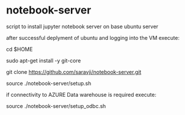 # notebook-server
script to install jupyter notebook server on base ubuntu server

after successful deplyment of ubuntu and logging into the VM execute:

cd $HOME

sudo apt-get install -y git-core

git clone https://github.com/saravji/notebook-server.git

source ./notebook-server/setup.sh

if connectivity to AZURE Data warehouse is required execute:

source ./notebook-server/setup_odbc.sh
